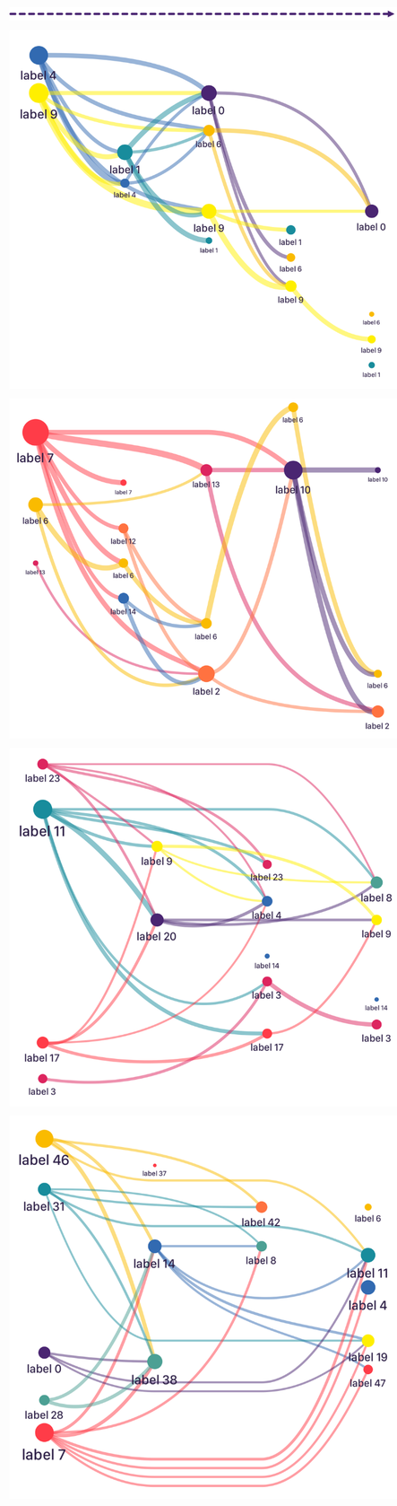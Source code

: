 <figure class="figure">
    <img src="assets/apollo/arrow.png" class="img-responsive p-centered" style="max-width: 700px"/>
</figure>

[//]: # (section)

<figure class="figure">
    <img src="assets/apollo/apollo_10.png" class="img-responsive p-centered" style="max-width: 700px"/>
</figure>

[//]: # (section)

<figure class="figure">
    <img src="assets/apollo/apollo_15.png" class="img-responsive p-centered" style="max-width: 700px"/>
</figure>

[//]: # (section)

<figure class="figure">
    <img src="assets/apollo/apollo_25.png" class="img-responsive p-centered" style="max-width: 700px"/>
</figure>

[//]: # (section)

<figure class="figure">
    <img src="assets/apollo/apollo_50.png" class="img-responsive p-centered" style="max-width: 700px"/>
</figure>

[//]: # (section)

